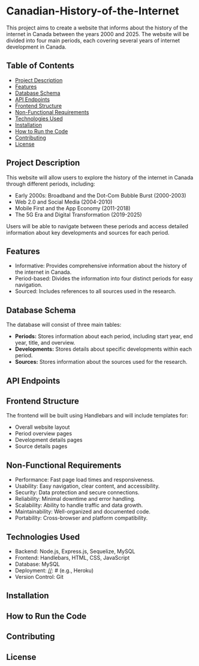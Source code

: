 # Canadian-History-of-the-Internet

This project aims to create a website that informs about the history of the internet in Canada between the years 2000 and 2025. The website will be divided into four main periods, each covering several years of internet development in Canada.

## Table of Contents

*   [Project Description](#project-description)
*   [Features](#features)
*   [Database Schema](#database-schema)
*   [API Endpoints](#api-endpoints)
*   [Frontend Structure](#frontend-structure)
*   [Non-Functional Requirements](#non-functional-requirements)
*   [Technologies Used](#technologies-used)
*   [Installation](#installation)
*   [How to Run the Code](#how-to-run-the-code)
*   [Contributing](#contributing)
*   [License](#license)

## Project Description

This website will allow users to explore the history of the internet in Canada through different periods, including:

*   Early 2000s: Broadband and the Dot-Com Bubble Burst (2000-2003)
*   Web 2.0 and Social Media (2004-2010)
*   Mobile First and the App Economy (2011-2018)
*   The 5G Era and Digital Transformation (2019-2025)

Users will be able to navigate between these periods and access detailed information about key developments and sources for each period.

## Features

*   Informative: Provides comprehensive information about the history of the internet in Canada.
*   Period-based: Divides the information into four distinct periods for easy navigation.
*   Sourced: Includes references to all sources used in the research.

## Database Schema

The database will consist of three main tables:

*   **Periods:** Stores information about each period, including start year, end year, title, and overview.
*   **Developments:** Stores details about specific developments within each period.
*   **Sources:** Stores information about the sources used for the research.

## API Endpoints

[//]: # (API endpoints will be documented here. Example: /periods, /periods/:id, /developments, /sources)

## Frontend Structure

The frontend will be built using Handlebars and will include templates for:

*   Overall website layout
*   Period overview pages
*   Development details pages
*   Source details pages

## Non-Functional Requirements

*   Performance: Fast page load times and responsiveness.
*   Usability: Easy navigation, clear content, and accessibility.
*   Security: Data protection and secure connections.
*   Reliability: Minimal downtime and error handling.
*   Scalability: Ability to handle traffic and data growth.
*   Maintainability: Well-organized and documented code.
*   Portability: Cross-browser and platform compatibility.

## Technologies Used

*   Backend: Node.js, Express.js, Sequelize, MySQL
*   Frontend: Handlebars, HTML, CSS, JavaScript
*   Database: MySQL
*   Deployment: [//]: # (e.g., Heroku)
*   Version Control: Git

## Installation

[//]: # (Instructions on how to install the project dependencies.)

## How to Run the Code

[//]: # (Instructions on how to run the project locally.)

## Contributing

[//]: # (Guidelines for contributing to the project.)

## License

[//]: # (Specify the license for the project.)
